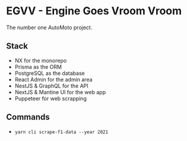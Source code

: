 # EGVV - Engine Goes Vroom Vroom

The number one AutoMoto project.

## Stack

- NX for the monorepo
- Prisma as the ORM
- PostgreSQL as the database
- React Admin for the admin area
- NestJS & GraphQL for the API
- NextJS & Mantine UI for the web app
- Puppeteer for web scrapping

## Commands

- `yarn cli scrape-f1-data --year 2021`
